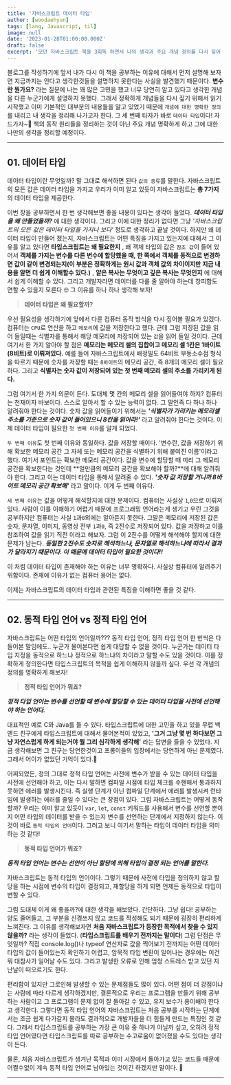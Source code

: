 ```yaml
---
title: '자바스크립트 데이터 타입'
author: [woodaehyun]
tags: [lang, Javascript, til]
image: null
date: '2023-01-28T01:00:00.000Z'
draft: false
excerpt: '모던 자바스크립트 책을 3회독 하면서 나의 생각과 주요 개념 정의를 다시 짚어 보려한다. 오늘은 데이터 타입에 대한 개념을 다시 공부하고 정의를 명확하게 하고 생각을 정리하기 위한 시간을 보냈다.'
---
```


블로그를 작성하기에 앞서 내가 다시 이 책을 공부하는 이유에 대해서 먼저 설명해 보자면 지금까지는 안다고 생각한것들을 설명하지 못한다는 사실을 발견했기 때문이다. **변수란 뭔가요?** 라는 질문에 나는 꽤 많은 고민을 했고 너무 당연히 알고 있다고 생각한 개념을 다른 누군가에게 설명하지 못했다. 그래서 정확하게 개념들을 다시 짚기 위해서 읽기 시작했고 이미 기본적인 대부분의 내용들을 알고 있었기 때문에 `개념에 대한 명확한 정의`를 내리고 내 생각을 정리해 나가고자 한다. 그 세 번째 타자가 바로 `데이터 타입`이다! 자 드가자~🎉 책의 동작 원리들을 정리하는 것이 아닌 주요 개념 명확하게 하고 그에 대한 나만의 생각을 정리할 예정이다.

---

## 01. 데이터 타입

데이터 타입이란 무엇일까? 말 그대로 해석하면 된다 `값의 종류`를 말한다. 자바스크립트의 모든 값은 데이터 타입을 가지고 우리가 이미 알고 있듯이 자바스크립트는 **총 7가지** 의 데이터 타입을 제공한다.

이번 장을 공부하면서 한 번 생각해보면 좋을 내용이 있다는 생각이 들었다. **_데이터 타입을 왜 만들었을까?_** 에 대한 생각이다. 그리고 이에 대한 정리가 없다면 그냥 _'자바스크립트의 모든 값은 데이터 타입을 가지나 보다'_ 정도로 생각하고 끝날 것이다. 하지만 왜 데이터 타입이 만들어 졌는지, 자바스크립트는 어떤 특징을 가지고 있는지에 대해서 그 이유를 알고 있다면 **타입스크립트는 왜 필요한지** , 왜 객체 타입의 값은 `참조 값`이 들어 있어서 **객체를 가지는 변수를 다른 변수에 할당했을 때, 한 쪽에서 객체를 동적으로 변경하면 값이 같이 변경되는지(이 부분은 정확하게는 원시 값과 객체 값의 차이이지만 지금 내용을 알면 더 쉽게 이해할수 있다.)** , **얕은 복사는 무엇이고 깊은 복사는 무엇인지** 에 대해서 쉽게 이해할 수 있다. 그리고 개발자라면 데이터를 다룰 줄 알아야 하는데 창피함도 면할 수 있을지 모른다 🤓 그 이유를 하나 하나 생각해 보자!

> **데이터 타입은 왜 필요할까?**

우선 필요성을 생각하기에 앞에서 다룬 컴퓨터 동작 방식을 다시 짚어볼 필요가 있겠다. 컴퓨터는 `CPU`로 연산을 하고 `메모리`에 값을 저장한다고 했다. 근데 그럼 저장된 값을 읽어 들일때는 식별자를 통해서 해당 메모리에 저장되어 있는 `값`을 읽어 들일 것이다. 근데 여기서 한 가지 알아야 할 점은 **메모리는 메모리 셀의 집합이고 메모리 셀 1칸은 1바이트(8비트)로 이뤄져있다.** 예를 들어 자바스크립트에서 배정밀도 64비트 부동소수점 형식을 따르기 때문에 숫자를 저장할 때는 `8바이트`의 메모리 공간, 즉 8개의 메모리 셀이 필요하다. 그리고 **식별자는 숫자 값이 저장되어 있는 첫 번째 메모리 셀의 주소를 가리키게 된다.**

그럼 여기서 한 가지 의문이 든다. 도대체 몇 칸의 메모리 셀을 읽어들여야 하지? 컴퓨터는 천재이자 바보이다. 스스로 알아서 할 수 있는 능력이 없다. 그 말인즉 다 하나 하나 알려줘야 한다는 것이다. 숫자 값을 읽어들이기 위해서는 **_'식별자가 가리키는 메모리셀 주소를 기준으로 숫자 값이 들어있으니 8칸을 읽어라!'_** 라고 알려줘야 한다는 것이다. 이제 데이터 타입이 필요한 `첫 번째 이유`를 알게 되었다.

`두 번째 이유`도 첫 번째 이유와 동일하다. 값을 저장할 때이다. '변수란, 값을 저장하기 위해 확보한 메모리 공간 그 자체 또는 메모리 공간을 식별하기 위해 붙여진 이름'이라고 했다. 여기서 포인트는 확보한 메모리 공간이다. 값을 변수에 할당할 때 미리 그 메모리 공간을 확보한다는 것인데 **얼만큼의 메모리 공간을 확보해야 할까?**에 대해 알려줘야 한다. 그리고 이는 데이터 타입을 통해서 알려줄 수 있다. **_'숫자 값 저장할 거니까 8바이트 메모리 공간 확보해'_** 라고 말이다. 이게 두 번째 이유다.

`세 번째 이유`는 값을 어떻게 해석할지에 대한 문제이다. 컴퓨터는 사실상 `1`,`0`으로 이뤄져있다. 사람이 이를 이해하기 어렵기 때문에 프로그래밍 언어라는게 생기고 우린 그것을 공부하지만 컴퓨터는 사실 `1`과`0`외에는 알아듣지 못한다. 그말은 메모리에 저장된 값은 숫자, 문자열, 이미지, 동영상 전부 `1`과`0`, 즉 2진수로 저장되어 있다. 값을 저장하고 이를 참조하여 값을 읽기 직전 이라고 해보자. 그럼 이 2진수를 어떻게 해석해야 할지에 대한 문제가 남는다. **_동일한 2진수도 숫자로 해석하느냐, 문자열로 해석하느냐에 따라서 결과가 달라지기 때문이다. 이 때문에 데이터 타입이 필요한 것이다!!_**

이 처럼 데이터 타입이 존재해야 하는 이유는 너무 명확하다. 사실상 컴퓨터에 알려주기 위함이다. 존재에 이유가 없는 컴퓨터 용어는 없다.

이제는 자바스크립트의 데이터 타입과 관련된 특징을 이해하면 좋을 것 같다.

---

## 02. 동적 타입 언어 vs 정적 타입 언어

자바스크립트는 어떤 타입의 언어일까???
동적 타입 언어, 정적 타입 언어 한 번씩은 다 들어본 말임에도.. 누군가 물어본다면 쉽게 대답할 수 없을 것이다. 누군가는 데이터 타입 지정을 동적으로 하느냐 정적으로 하느냐의 차이라고 말할 수도 있을 것이다. 이를 정확하게 정의한다면 타입스크립트의 목적을 쉽게 이해하지 않을까 싶다. 우선 각 개념의 정의를 명확하게 해보자!

> **정적 타입 언어가 뭐죠?**

**_정적 타입 언어는 변수를 선언할 때 변수에 할당할 수 있는 데이터 타입을 사전에 선언해야 하는 언어다._**

대표적인 예로 C와 Java를 들 수 있다. 타입스크립트에 대한 고민을 하고 있을 무렵 백엔드 친구에게 타입스크립트에 대해서 물어본적이 있었고, **'그거 그냥 몇 번 하다보면 그냥 자연스럽게 하게 되는거야 뭘 그리 심각하게 생각해'** 라는 답변을 들을 수 있었다. 지금 생각해보면 그 친구는 당연한것이고 프롱이들의 입장에서는 당연하게 아닌 문제였다. 그래서 어이가 없었던 기억이 있다.😤

어찌되었든, 정의 그대로 정적 타입 언어는 사전에 변수가 받을 수 있는 데이터 타입을 사전에 선언해야 하고, 이는 다시 말하면 컴파일 시점에 타입 체크를 수핸해서 통과하지 못하면 에러를 발생시킨다. 즉 실행 단계가 아닌 컴파일 단계에서 에러를 발생시켜 런타임에 발생하는 에러를 줄일 수 있다는 큰 장점이 있다. 그럼 자바스크립트는 어떻게 동작할까? 우리는 이미 알고 있듯이 `var`, `let`, `const` 키워드를 사용해서 변수를 선언할 뿐이지 어떤 타입의 데이터를 받을 수 있는지 변수를 선언하는 단계에서 지정하지 않는다. 이것이 바로 `동적 타입의 언어`이다. 그러고 보니 여기서 말하는 타입이 데이터 타입을 의미하는 것 같다!

> **동적 타입 언어가 뭐죠?**

**_동적 타입 언어는 변수는 선언이 아닌 할당에 의해 타입이 결정 되는 언어를 말한다._**

자바스크립트는 동적 타입의 언어이다. 그렇기 때문에 사전에 타입을 정의하지 않고 할당을 하는 시점에 변수의 타입이 결정되고, 재할당을 하게 되면 언제든 동적으로 타입이 변할 수 있다.

그럼 도대체 이게 왜 좋을까?에 대한 생각을 해보았다. 간단하다. 그냥 쉽다! 공부하는 양도 줄어들고, 그 부분을 신경쓰지 않고 코드를 작성해도 되기 때문에 굉장히 편리하게 느껴진다. 그 이유를 생각해보자면 **처음 자바스크립트가 등장한 목적에서 찾을 수 있지 않을까?** 라는 생각이 들었다. (**타입스크립트를 배우기 전까지는 말이다**) 그럼 단점은 무엇일까? 직접 console.log()나 typeof 연산자로 값을 찍어보기 전까지는 어떤 데이터 타입의 값이 들어있는지 확인하기 어렵고, 암묵적 타입 변환이 일어나는 경우에는 이건 뭐 대참사가 일어날 수도 있다. 그리고 발생한 오류로 인해 엄청 스트레스 받고 있던 지난날이 떠오르기도 한다.

편리함이 있지만 그로인해 발생할 수 있는 문제점들도 많이 있다. 어떤 점이 더 강점이냐는 사람에 따라 다르게 생각하겠지만, 결론적으로 우리는 프로그램을 만들기 위해 공부하는 사람이고 그 프로그램이 문제 없이 잘 돌아갈 수 있고, 유지 보수가 용이해야 한다고 생각한다. 그렇다면 동적 타입 언어의 자바스크립트는 처음 공부를 시작하는 단계에서는 조금 쉽게 다가갈지 몰라도 결과적으로 개발자들을 더 힘들게 만드는 특징인 것 같다. 그래서 타입스크립트를 공부하는 가장 큰 이유 중 하나가 아닐까 싶고, 오히려 정적 타입 언어였다면 타입스크립트를 따로 공부하는 수고로움이 없어졌을 수도 있다는 생각이 든다.

물론, 처음 자바스크립트가 생겨난 목적과 이미 시장에서 돌아가고 있는 코드들 때문에 어쩔수없이 계속 동적 타입 언어로 남아있는 것이긴 하겠지만 말이다. 🙂

---

